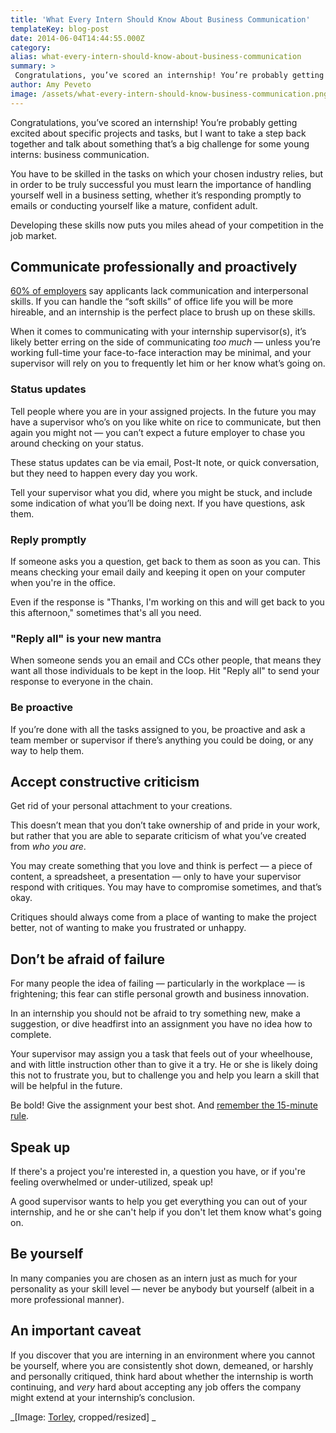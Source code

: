 ```yaml
---
title: 'What Every Intern Should Know About Business Communication'
templateKey: blog-post
date: 2014-06-04T14:44:55.000Z
category: 
alias: what-every-intern-should-know-about-business-communication
summary: > 
 Congratulations, you’ve scored an internship! You’re probably getting excited about specific projects and tasks, but I want to take a step back together and talk about something that’s a big challenge for some young interns: business communication.
author: Amy Peveto
image: /assets/what-every-intern-should-know-business-communication.png
---
```


Congratulations, you’ve scored an internship! You’re probably getting excited about specific projects and tasks, but I want to take a step back together and talk about something that’s a big challenge for some young interns: business communication.

You have to be skilled in the tasks on which your chosen industry relies, but in order to be truly successful you must learn the importance of handling yourself well in a business setting, whether it’s responding promptly to emails or conducting yourself like a mature, confident adult.

Developing these skills now puts you miles ahead of your competition in the job market.

Communicate professionally and proactively
------------------------------------------

[60% of employers](http://business.time.com/2013/11/10/the-real-reason-new-college-grads-cant-get-hired/) say applicants lack communication and interpersonal skills. If you can handle the “soft skills” of office life you will be more hireable, and an internship is the perfect place to brush up on these skills.

When it comes to communicating with your internship supervisor(s), it’s likely better erring on the side of communicating _too much_ — unless you’re working full-time your face-to-face interaction may be minimal, and your supervisor will rely on you to frequently let him or her know what’s going on.

### Status updates

Tell people where you are in your assigned projects. In the future you may have a supervisor who’s on you like white on rice to communicate, but then again you might not — you can’t expect a future employer to chase you around checking on your status.

These status updates can be via email, Post-It note, or quick conversation, but they need to happen every day you work.

Tell your supervisor what you did, where you might be stuck, and include some indication of what you’ll be doing next. If you have questions, ask them.

### Reply promptly

If someone asks you a question, get back to them as soon as you can. This means checking your email daily and keeping it open on your computer when you're in the office.

Even if the response is "Thanks, I'm working on this and will get back to you this afternoon," sometimes that's all you need.

### "Reply all" is your new mantra

When someone sends you an email and CCs other people, that means they want all those individuals to be kept in the loop. Hit "Reply all" to send your response to everyone in the chain.

### Be proactive

If you’re done with all the tasks assigned to you, be proactive and ask a team member or supervisor if there’s anything you could be doing, or any way to help them.

Accept constructive criticism
-----------------------------

Get rid of your personal attachment to your creations.

This doesn’t mean that you don’t take ownership of and pride in your work, but rather that you are able to separate criticism of what you’ve created from _who you are_.

You may create something that you love and think is perfect — a piece of content, a spreadsheet, a presentation — only to have your supervisor respond with critiques. You may have to compromise sometimes, and that’s okay.

Critiques should always come from a place of wanting to make the project better, not of wanting to make you frustrated or unhappy.

Don’t be afraid of failure
--------------------------

For many people the idea of failing — particularly in the workplace — is frightening; this fear can stifle personal growth and business innovation.

In an internship you should not be afraid to try something new, make a suggestion, or dive headfirst into an assignment you have no idea how to complete.

Your supervisor may assign you a task that feels out of your wheelhouse, and with little instruction other than to give it a try. He or she is likely doing this not to frustrate you, but to challenge you and help you learn a skill that will be helpful in the future.

Be bold! Give the assignment your best shot. And [remember the 15-minute rule](https://blogs.akamai.com/2013/10/you-must-try-and-then-you-must-ask.html).

Speak up
--------

If there's a project you're interested in, a question you have, or if you're feeling overwhelmed or under-utilized, speak up!

A good supervisor wants to help you get everything you can out of your internship, and he or she can't help if you don't let them know what's going on.

Be yourself
-----------

In many companies you are chosen as an intern just as much for your personality as your skill level — never be anybody but yourself (albeit in a more professional manner).

An important caveat
-------------------

If you discover that you are interning in an environment where you cannot be yourself, where you are consistently shot down, demeaned, or harshly and personally critiqued, think hard about whether the internship is worth continuing, and _very_ hard about accepting any job offers the company might extend at your internship’s conclusion.

_\[Image: [Torley](https://www.flickr.com/photos/torley/3032368925), cropped/resized\] _